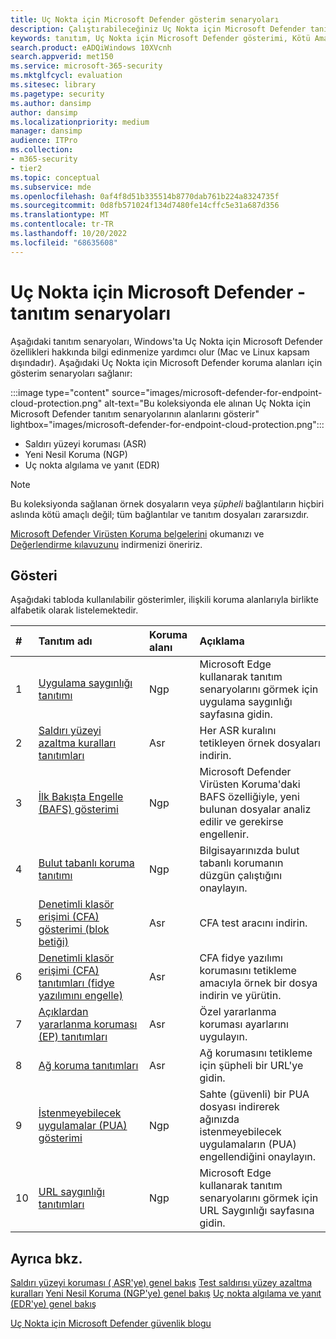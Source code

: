 ```yaml
---
title: Uç Nokta için Microsoft Defender gösterim senaryoları
description: Çalıştırabileceğiniz Uç Nokta için Microsoft Defender tanıtım senaryolarını listeler.
keywords: tanıtım, Uç Nokta için Microsoft Defender gösterimi, Kötü Amaçlı Yazılımdan Koruma, Bulut tabanlı koruma, İlk Bakışta Engelle (BAFS), İstenmeyebilecek uygulamalar (PUA), Microsoft güvenlik zekası VDI, VDI güvenliği, Saldırı Yüzeyi Azaltma (ASR) kuralları gösterimi, Kontrollü klasör erişimi gösterimi, Exploit Protection, Ağ Koruması, Microsoft Defender SmartScreen, edge SmartScreen,
search.product: eADQiWindows 10XVcnh
search.appverid: met150
ms.service: microsoft-365-security
ms.mktglfcycl: evaluation
ms.sitesec: library
ms.pagetype: security
ms.author: dansimp
author: dansimp
ms.localizationpriority: medium
manager: dansimp
audience: ITPro
ms.collection:
- m365-security
- tier2
ms.topic: conceptual
ms.subservice: mde
ms.openlocfilehash: 0af4f8d51b335514b8770dab761b224a8324735f
ms.sourcegitcommit: 0d8fb571024f134d7480fe14cffc5e31a687d356
ms.translationtype: MT
ms.contentlocale: tr-TR
ms.lasthandoff: 10/20/2022
ms.locfileid: "68635608"
---
```

<!--- v-jweston resumes authorship and ms.authorship appx April-May 2023 ---> 

# <a name="microsoft-defender-for-endpoint---demonstration-scenarios"></a>Uç Nokta için Microsoft Defender - tanıtım senaryoları

Aşağıdaki tanıtım senaryoları, Windows'ta Uç Nokta için Microsoft Defender özellikleri hakkında bilgi edinmenize yardımcı olur (Mac ve Linux kapsam dışındadır). Aşağıdaki Uç Nokta için Microsoft Defender koruma alanları için gösterim senaryoları sağlanır:

:::image type="content" source="images/microsoft-defender-for-endpoint-cloud-protection.png" alt-text="Bu koleksiyonda ele alınan Uç Nokta için Microsoft Defender tanıtım senaryolarının alanlarını gösterir" lightbox="images/microsoft-defender-for-endpoint-cloud-protection.png":::

- Saldırı yüzeyi koruması (ASR)
- Yeni Nesil Koruma (NGP)
- Uç nokta algılama ve yanıt (EDR)

> [!NOTE]
> Bu koleksiyonda sağlanan örnek dosyaların veya _şüpheli_ bağlantıların hiçbiri aslında kötü amaçlı değil; tüm bağlantılar ve tanıtım dosyaları zararsızdır.
>
> [Microsoft Defender Virüsten Koruma belgelerini](next-generation-protection.md) okumanızı ve [Değerlendirme kılavuzunu](evaluate-microsoft-defender-antivirus.md) indirmenizi öneririz.

## <a name="demonstrations"></a>Gösteri

Aşağıdaki tabloda kullanılabilir gösterimler, ilişkili koruma alanlarıyla birlikte alfabetik olarak listelemektedir.

| # | Tanıtım adı | Koruma alanı | Açıklama |
|:--|:---|:---|:---|
| 1 | [Uygulama saygınlığı tanıtımı](defender-endpoint-demonstration-app-reputation.md) | Ngp | Microsoft Edge kullanarak tanıtım senaryolarını görmek için uygulama saygınlığı sayfasına gidin. |
| 2 | [Saldırı yüzeyi azaltma kuralları tanıtımları](defender-endpoint-demonstration-attack-surface-reduction-rules.md) | Asr | Her ASR kuralını tetikleyen örnek dosyaları indirin. |
| 3 | [İlk Bakışta Engelle (BAFS) gösterimi](defender-endpoint-demonstration-block-at-first-sight-bafs.md) | Ngp | Microsoft Defender Virüsten Koruma'daki BAFS özelliğiyle, yeni bulunan dosyalar analiz edilir ve gerekirse engellenir. |
| 4 | [Bulut tabanlı koruma tanıtımı](defender-endpoint-demonstration-cloud-delivered-protection.md) | Ngp |  Bilgisayarınızda bulut tabanlı korumanın düzgün çalıştığını onaylayın. |
| 5 | [Denetimli klasör erişimi (CFA) gösterimi (blok betiği)](defender-endpoint-demonstration-controlled-folder-access-test-tool.md) | Asr | CFA test aracını indirin. |
| 6 | [Denetimli klasör erişimi (CFA) tanıtımları (fidye yazılımını engelle)](defender-endpoint-demonstration-controlled-folder-access.md) | Asr | CFA fidye yazılımı korumasını tetikleme amacıyla örnek bir dosya indirin ve yürütin. |
| 7 | [Açıklardan yararlanma koruması (EP) tanıtımları](defender-endpoint-demonstration-exploit-protection.md) | Asr | Özel yararlanma koruması ayarlarını uygulayın. |
| 8 | [Ağ koruma tanıtımları](defender-endpoint-demonstration-network-protection.md) | Asr | Ağ korumasını tetikleme için şüpheli bir URL'ye gidin. |
| 9 | [İstenmeyebilecek uygulamalar (PUA) gösterimi](defender-endpoint-demonstration-potentially-unwanted-applications.md) | Ngp | Sahte (güvenli) bir PUA dosyası indirerek ağınızda istenmeyebilecek uygulamaların (PUA) engellendiğini onaylayın. |
| 10 | [URL saygınlığı tanıtımları](defender-endpoint-demonstration-smartscreen-url-reputation.md) | Ngp | Microsoft Edge kullanarak tanıtım senaryolarını görmek için URL Saygınlığı sayfasına gidin. |

## <a name="see-also"></a>Ayrıca bkz.

[Saldırı yüzeyi koruması \( ASR'ye\) genel bakış](overview-attack-surface-reduction.md)
[Test saldırısı yüzey azaltma kuralları](attack-surface-reduction-rules-deployment-test.md)
[Yeni Nesil Koruma \(NGP'ye\) genel bakış](next-generation-protection.md)
[Uç nokta algılama ve yanıt \(EDR'ye\) genel bakış](overview-endpoint-detection-response.md)

[Uç Nokta için Microsoft Defender güvenlik blogu](https://www.microsoft.com/security/blog/microsoft-defender-for-endpoint/)
